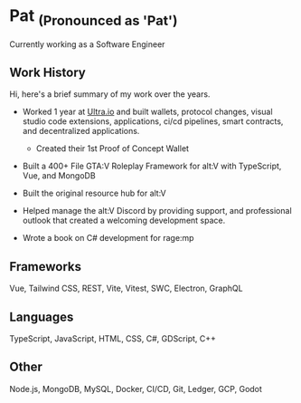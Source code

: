 # Pat <sub>(Pronounced as 'Pat')</sub>

Currently working as a Software Engineer

## Work History

Hi, here's a brief summary of my work over the years.

- Worked 1 year at [Ultra.io](https://ultra.io) and built wallets, protocol changes, visual studio code extensions, applications, ci/cd pipelines, smart contracts, and decentralized applications.
  - Created their 1st Proof of Concept Wallet

- Built a 400+ File GTA:V Roleplay Framework for alt:V with TypeScript, Vue, and MongoDB
- Built the original resource hub for alt:V
- Helped manage the alt:V Discord by providing support, and professional outlook that created a welcoming development space.
- Wrote a book on C# development for rage:mp

## Frameworks
Vue, Tailwind CSS, REST, Vite, Vitest, SWC, Electron, GraphQL

## Languages
TypeScript, JavaScript, HTML, CSS, C#, GDScript, C++

## Other
Node.js, MongoDB, MySQL, Docker, CI/CD, Git, Ledger, GCP, Godot
